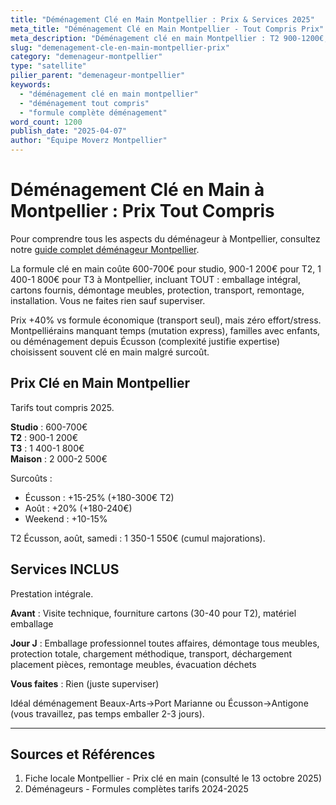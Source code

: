 ```yaml
---
title: "Déménagement Clé en Main Montpellier : Prix & Services 2025"
meta_title: "Déménagement Clé en Main Montpellier - Tout Compris Prix"
meta_description: "Déménagement clé en main Montpellier : T2 900-1200€, tout compris. Services inclus, vs économique -40%."
slug: "demenagement-cle-en-main-montpellier-prix"
category: "demenageur-montpellier"
type: "satellite"
pilier_parent: "demenageur-montpellier"
keywords:
  - "déménagement clé en main montpellier"
  - "déménagement tout compris"
  - "formule complète déménagement"
word_count: 1200
publish_date: "2025-04-07"
author: "Équipe Moverz Montpellier"
---
```


# Déménagement Clé en Main à Montpellier : Prix Tout Compris


Pour comprendre tous les aspects du déménageur à Montpellier, consultez notre [guide complet déménageur Montpellier](/blog/demenageur-montpellier/demenageur-montpellier).


La formule clé en main coûte 600-700€ pour studio, 900-1 200€ pour T2, 1 400-1 800€ pour T3 à Montpellier, incluant TOUT : emballage intégral, cartons fournis, démontage meubles, protection, transport, remontage, installation. Vous ne faites rien sauf superviser.

Prix +40% vs formule économique (transport seul), mais zéro effort/stress. Montpelliérains manquant temps (mutation express), familles avec enfants, ou déménagement depuis Écusson (complexité justifie expertise) choisissent souvent clé en main malgré surcoût.

## Prix Clé en Main Montpellier

Tarifs tout compris 2025.

**Studio** : 600-700€  
**T2** : 900-1 200€  
**T3** : 1 400-1 800€  
**Maison** : 2 000-2 500€

Surcoûts :
- Écusson : +15-25% (+180-300€ T2)
- Août : +20% (+180-240€)
- Weekend : +10-15%

T2 Écusson, août, samedi : 1 350-1 550€ (cumul majorations).

## Services INCLUS

Prestation intégrale.

**Avant** : Visite technique, fourniture cartons (30-40 pour T2), matériel emballage

**Jour J** : Emballage professionnel toutes affaires, démontage tous meubles, protection totale, chargement méthodique, transport, déchargement placement pièces, remontage meubles, évacuation déchets

**Vous faites** : Rien (juste superviser)

Idéal déménagement Beaux-Arts→Port Marianne ou Écusson→Antigone (vous travaillez, pas temps emballer 2-3 jours).

---

## Sources et Références

1. Fiche locale Montpellier - Prix clé en main (consulté le 13 octobre 2025)
2. Déménageurs - Formules complètes tarifs 2024-2025

